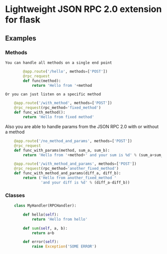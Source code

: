 # Lightweight JSON RPC 2.0 extension for flask

## Examples

### Methods

    You can handle all methods on a single end point
```python
        @app.route('/hello', methods=['POST'])
        @rpc_request
        def func(method):
            return 'Hello from '+method
```

    Or you can just listen on a specific method 

```python
    @app.route('/with_method', methods=['POST'])
    @rpc_request(rpc_method='fixed_method')
    def func_with_method():
        return 'Hello from fixed method'
```

Also you are able to handle params from the JSON RPC 2.0 with or without a method

```python
    @app.route('/no_method_and_params', methods=['POST'])
    @rpc_request
    def func_with_params(method, sum_a, sum_b):
        return 'Hello from '+method+' and your sum is %d' % (sum_a+sum_b)

    @app.route('/with_method_and_params', methods=['POST'])
    @rpc_request(rpc_method='another_fixed_method')
    def func_with_method_and_params(diff_a, diff_b):
        return ('Hello from another_fixed_method '
                'and your diff is %d' % (diff_a-diff_b))
```

### Classes

```python
    class MyHandler(RPCHandler):

        def hello(self):
            return 'Hello from hello'

        def sum(self, a, b):
            return a+b

        def error(self):
            raise Exception('SOME ERROR')
```
